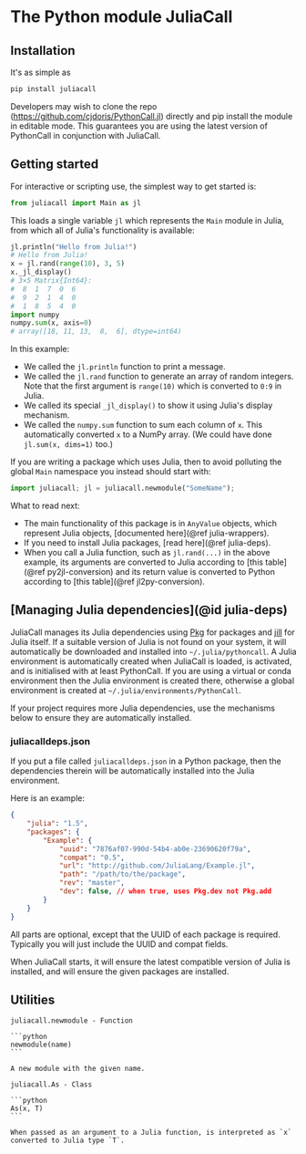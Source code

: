 # The Python module JuliaCall

## Installation

It's as simple as
```bash
pip install juliacall
```

Developers may wish to clone the repo (https://github.com/cjdoris/PythonCall.jl) directly
and pip install the module in editable mode. This guarantees you are using the latest
version of PythonCall in conjunction with JuliaCall.

## Getting started

For interactive or scripting use, the simplest way to get started is:
```python
from juliacall import Main as jl
```

This loads a single variable `jl` which represents the `Main` module in Julia,
from which all of Julia's functionality is available:
```python
jl.println("Hello from Julia!")
# Hello from Julia!
x = jl.rand(range(10), 3, 5)
x._jl_display()
# 3×5 Matrix{Int64}:
#  8  1  7  0  6
#  9  2  1  4  0
#  1  8  5  4  0
import numpy
numpy.sum(x, axis=0)
# array([18, 11, 13,  8,  6], dtype=int64)
```

In this example:
- We called the `jl.println` function to print a message.
- We called the `jl.rand` function to generate an array of random integers. Note that the
  first argument is `range(10)` which is converted to `0:9` in Julia.
- We called its special `_jl_display()` to show it using Julia's display mechanism.
- We called the `numpy.sum` function to sum each column of `x`. This automatically converted
  `x` to a NumPy array. (We could have done `jl.sum(x, dims=1)` too.)

If you are writing a package which uses Julia, then to avoid polluting the global `Main`
namespace you instead should start with:
```python
import juliacall; jl = juliacall.newmodule("SomeName");
```

What to read next:
- The main functionality of this package is in `AnyValue` objects, which represent Julia
  objects, [documented here](@ref julia-wrappers).
- If you need to install Julia packages, [read here](@ref julia-deps).
- When you call a Julia function, such as `jl.rand(...)` in the above example, its
  arguments are converted to Julia according to [this table](@ref py2jl-conversion) and
  its return value is converted to Python according to [this table](@ref jl2py-conversion).

## [Managing Julia dependencies](@id julia-deps)

JuliaCall manages its Julia dependencies using [Pkg](https://pkgdocs.julialang.org/v1) for
packages and [jill](https://pypi.org/project/jill/) for Julia itself.
If a suitable version of Julia is not found on your system, it will automatically be
downloaded and installed into `~/.julia/pythoncall`.
A Julia environment is automatically created when JuliaCall is loaded, is activated, and is
initialised with at least PythonCall. If you are using a virtual or conda environment then
the Julia environment is created there, otherwise a global environment is created at
`~/.julia/environments/PythonCall`.

If your project requires more Julia dependencies, use the mechanisms below to ensure they
are automatically installed.

### juliacalldeps.json

If you put a file called `juliacalldeps.json` in a Python package, then the dependencies
therein will be automatically installed into the Julia environment.

Here is an example:
```json
{
    "julia": "1.5",
    "packages": {
        "Example": {
            "uuid": "7876af07-990d-54b4-ab0e-23690620f79a",
            "compat": "0.5",
            "url": "http://github.com/JuliaLang/Example.jl",
            "path": "/path/to/the/package",
            "rev": "master",
            "dev": false, // when true, uses Pkg.dev not Pkg.add
        }
    }
}
```
All parts are optional, except that the UUID of each package is required. Typically you
will just include the UUID and compat fields.

When JuliaCall starts, it will ensure the latest compatible version of Julia is installed,
and will ensure the given packages are installed.

## Utilities

`````@customdoc
juliacall.newmodule - Function

```python
newmodule(name)
```

A new module with the given name.
`````

`````@customdoc
juliacall.As - Class

```python
As(x, T)
```

When passed as an argument to a Julia function, is interpreted as `x` converted to Julia type `T`.
`````
